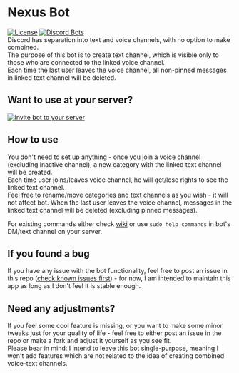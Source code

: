 # Nexus Bot
[![License](http://img.shields.io/:license-mit-blue.svg)](http://doge.mit-license.org)  [![Discord Bots](https://top.gg/api/widget/status/709876107213537351.svg?noavatar=true)](https://top.gg/bot/709876107213537351)  
Discord has separation into text and voice channels, with no option to make combined.  
The purpose of this bot is to create text channel, which is visible only to those who are connected to the linked voice channel.  
Each time the last user leaves the voice channel, all non-pinned messages in linked text channel will be deleted. 

## Want to use at your server?
[![Invite bot to your server](https://i.imgur.com/MgQZMpT.jpg)](https://discord.com/oauth2/authorize?client_id=709876107213537351&permissions=268510224&scope=bot)

## How to use
You don't need to set up anything - once you join a voice channel (excluding inactive channel), a new category with the linked text channel will be created.  
Each time user joins/leaves voice channel, he will get/lose rights to see the linked text channel.  
Feel free to rename/move categories and text channels as you wish - it will not affect bot.
When the last user leaves the voice channel, messages in the linked text channel will be deleted (excluding pinned messages).

For existing commands either check [wiki](https://github.com/andretkachenko/nexus-bot/wiki/Existing-commands) or use `sudo help commands` in bot's DM/text channel on your server.

## If you found a bug
If you have any issue with the bot functionality, feel free to post an issue in this repo ([check known issues first](https://github.com/andretkachenko/nexus-bot/wiki/Known-issues)) - for now, I am intended to maintain this app as long as I don't feel it is stable enough.

## Need any adjustments?
If you feel some cool feature is missing, or you want to make some minor tweaks just for your quality of life - feel free to either post an issue in the repo or make a fork and adjust it yourself as you see fit.  
Please bear in mind: I intend to leave this bot single-purpose, meaning I won't add features which are not related to the idea of creating combined voice-text channels.
